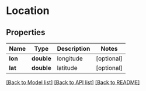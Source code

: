 # Location

## Properties
Name | Type | Description | Notes
------------ | ------------- | ------------- | -------------
**lon** | **double** | longitude | [optional] 
**lat** | **double** | latitude | [optional] 

[[Back to Model list]](../README.md#documentation-for-models) [[Back to API list]](../README.md#documentation-for-api-endpoints) [[Back to README]](../README.md)


